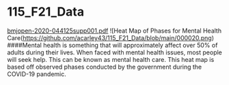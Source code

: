 # 115_F21_Data
[bmjopen-2020-044125supp001.pdf](https://github.com/acarley43/115_F21_Data/files/7429096/bmjopen-2020-044125supp001.pdf)
![Heat Map of Phases for Mental Health Care(https://github.com/acarley43/115_F21_Data/blob/main/000020.png)
####Mental health is something that will approximately affect over 50% of adults during their lives. When faced with mental health issues, most people will seek help. This can be known as mental health care. This heat map is based off observed phases conducted by the government during the COVID-19 pandemic. 
